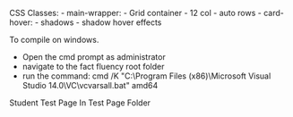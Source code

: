 CSS Classes:
    - main-wrapper:
        - Grid container
        - 12 col
        - auto rows
    - card-hover:
        - shadows
        - shadow hover effects


To compile on windows.
- Open the cmd prompt as administrator
- navigate to the fact fluency root folder
- run the command:
    cmd /K "C:\Program Files (x86)\Microsoft Visual Studio 14.0\VC\vcvarsall.bat" amd64



Student Test Page In Test Page Folder 
